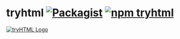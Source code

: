 # tryhtml [![Packagist](https://img.shields.io/packagist/l/doctrine/orm.svg)](https://github.com/tryhtml/tryhtml/LICENSE) [![npm tryhtml](https://img.shields.io/badge/npm-tryhtml-6823d1.svg)](https://www.npmjs.com/package/tryhtml)
[![tryHTML Logo](https://git.io/tryhtml-logo)](https://tryht.ml)


